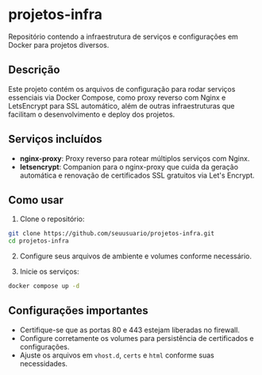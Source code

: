 # projetos-infra

Repositório contendo a infraestrutura de serviços e configurações em Docker para projetos diversos.

## Descrição

Este projeto contém os arquivos de configuração para rodar serviços essenciais via Docker Compose, como proxy reverso com Nginx e LetsEncrypt para SSL automático, além de outras infraestruturas que facilitam o desenvolvimento e deploy dos projetos.

## Serviços incluídos

- **nginx-proxy**: Proxy reverso para rotear múltiplos serviços com Nginx.
- **letsencrypt**: Companion para o nginx-proxy que cuida da geração automática e renovação de certificados SSL gratuitos via Let's Encrypt.

## Como usar

1. Clone o repositório:

```bash
git clone https://github.com/seuusuario/projetos-infra.git
cd projetos-infra
````

2. Configure seus arquivos de ambiente e volumes conforme necessário.

3. Inicie os serviços:

```bash
docker compose up -d
```

## Configurações importantes

* Certifique-se que as portas 80 e 443 estejam liberadas no firewall.
* Configure corretamente os volumes para persistência de certificados e configurações.
* Ajuste os arquivos em `vhost.d`, `certs` e `html` conforme suas necessidades.

